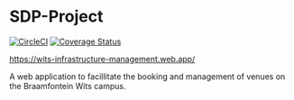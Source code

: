 # SDP-Project
[![CircleCI](https://dl.circleci.com/status-badge/img/gh/NotJordanZA/SDP-Project/tree/main.svg?style=svg)](https://dl.circleci.com/status-badge/redirect/gh/NotJordanZA/SDP-Project/tree/main)
[![Coverage Status](https://coveralls.io/repos/github/NotJordanZA/SDP-Project/badge.svg?branch=main)](https://coveralls.io/github/NotJordanZA/SDP-Project?branch=main)

https://wits-infrastructure-management.web.app/

A web application to facillitate the booking and management of venues on the Braamfontein Wits campus.
